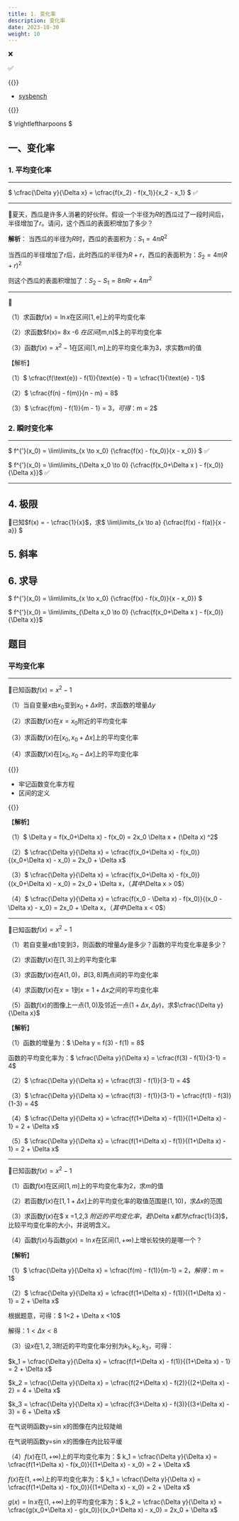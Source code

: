 ```yaml
---
title: 1. 变化率
description: 变化率
date: 2023-10-30
weight: 10
---
```


<style>
th, td {
  border: 1px solid rgb(190, 190, 190);
}
</style>

&#10060;

&#9989;




{{<alert title="Note" >}}

- [sysbench](https://github.com/akopytov/sysbench)

{{</alert>}}

$ \rightleftharpoons $






## 一、变化率













### 1. 平均变化率

---

$ \cfrac{\Delta y}{\Delta x} = \cfrac{f(x_2) - f(x_1)}{x_2 - x_1} $ &#9989;

---


&#128311;夏天，西瓜是许多人消暑的好伙伴。假设一个半径为$R$的西瓜过了一段时间后，半径增加了$r$。请问，这个西瓜的表面积增加了多少？

**解析**：
当西瓜的半径为$R$时，西瓜的表面积为：$S_1 = 4\pi R^2$

当西瓜的半径增加了$r$后，此时西瓜的半径为$R + r$，西瓜的表面积为：$S_2 = 4\pi (R+r)^2$

则这个西瓜的表面积增加了：$S_2 - S_1 = 8\pi Rr + 4\pi r^2$

---
&#128311;

（1）求函数$f(x)=\ln x$在区间$[1,\text{e}]$上的平均变化率

（2）求函数$f(x)= 8x -6 $在区间$[m,n]$上的平均变化率

（3）函数$f(x)=x^2 - 1$在区间$[1,m]$上的平均变化率为$3$，求实数$m$的值

【解析】

（1）$ \cfrac{f(\text{e}) - f(1)}{\text{e} - 1}  = \cfrac{1}{\text{e} - 1}$

（2）$ \cfrac{f(n) - f(m)}{n - m}  = 8$

（3）$ \cfrac{f(m) - f(1)}{m - 1}  = 3$，可得：$m = 2$





### 2. 瞬时变化率

---

$ f^{'}(x_0) = \lim\limits_{x \to x_0} {\cfrac{f(x) - f(x_0)}{x - x_0}} $  &#9989;


$ f^{'}(x_0) = \lim\limits_{\Delta x_0 \to 0} {\cfrac{f(x_0+\Delta x ) - f(x_0)}{\Delta x}}$  &#9989;

---

## 4. 极限


&#128311;已知$f(x) = - \cfrac{1}{x}$，求$ \lim\limits_{x \to a} {\cfrac{f(x) - f(a)}{x - a}} $



## 5. 斜率



## 6. 求导



$ f^{'}(x_0) = \lim\limits_{x \to x_0} {\cfrac{f(x) - f(x_0)}{x - x_0}} $


$ f^{'}(x_0) = \lim\limits_{\Delta x_0 \to 0} {\cfrac{f(x_0+\Delta x ) - f(x_0)}{\Delta x}}$


## 题目



### 平均变化率


---

&#128311;已知函数$f(x) = x^2 - 1$

（1）当自变量$x$由$x_0$变到$x_0 + \Delta x$时，求函数的增量$\Delta y$

（2）求函数$f(x)$在$x=x_0$附近的平均变化率

（3）求函数$f(x)$在$[x_0,x_0 + \Delta x]$上的平均变化率

（4）求函数$f(x)$在$[x_0,x_0 - \Delta x]$上的平均变化率

{{<note >}}

- 牢记函数变化率方程
- 区间的定义

{{</note>}}

【**解析**】

（1）$ \Delta y = f(x_0+\Delta x) - f(x_0) = 2x_0 \Delta x + (\Delta x) ^2$

（2）$ \cfrac{\Delta y}{\Delta x} = \cfrac{f(x_0+\Delta x) - f(x_0)}{(x_0+\Delta x) - x_0} = 2x_0 + \Delta x$

（3）$ \cfrac{\Delta y}{\Delta x} = \cfrac{f(x_0+\Delta x) - f(x_0)}{(x_0+\Delta x) - x_0} = 2x_0 + \Delta x$，（其中$\Delta x > 0$）

（4）$ \cfrac{\Delta y}{\Delta x} = \cfrac{f(x_0 - \Delta x) - f(x_0)}{(x_0 - \Delta x) - x_0} = 2x_0 + \Delta x$，（其中$\Delta x < 0$）



---

&#128311;已知函数$f(x) = x^2 - 1$

（1）若自变量$x$由$1$变到$3$，则函数的增量$\Delta y$是多少？函数的平均变化率是多少？

（2）求函数$f(x)$在$[1,3]$上的平均变化率

（3）求函数$f(x)$在$A(1,0)$，$B(3,8)$两点间的平均变化率

（4）求函数$f(x)$在$x=1$到$x=1+\Delta x$之间的平均变化率

（5）函数$f(x)$的图像上一点$(1,0)$及邻近一点$(1+\Delta x,\Delta y)$，求$\cfrac{\Delta y}{\Delta x}$



【**解析**】

（1）函数的增量为：$ \Delta y = f(3) - f(1) = 8$

函数的平均变化率为：$ \cfrac{\Delta y}{\Delta x} = \cfrac{f(3) - f(1)}{3-1} = 4$

（2）$ \cfrac{\Delta y}{\Delta x} = \cfrac{f(3) - f(1)}{3-1} = 4$

（3）$ \cfrac{\Delta y}{\Delta x} = \cfrac{f(3) - f(1)}{3-1} =  \cfrac{f(1) - f(3)}{1-3} = 4$

（4）$ \cfrac{\Delta y}{\Delta x} = \cfrac{f(1+\Delta x) - f(1)}{(1+\Delta x) - 1} = 2 + \Delta x$

（5）$ \cfrac{\Delta y}{\Delta x} = \cfrac{f(1+\Delta x) - f(1)}{(1+\Delta x) - 1} = 2 + \Delta x$


---

&#128311;已知函数$f(x) = x^2 - 1$

（1）函数$f(x)$在区间$[1,m]$上的平均变化率为$2$，求$m$的值

（2）若函数$f(x)$在$[1,1 + \Delta x]$上的平均变化率的取值范围是$(1,10)$，求$\Delta x$的范围

（3）求函数$f(x)$在$ x =1,2,3 $附近的平均变化率，若$\Delta x$都为$\cfrac{1}{3}$，比较平均变化率的大小，并说明含义。

（4）函数$f(x)$与函数$g(x) =\ln x$在区间$(1,+\infty)$上增长较快的是哪一个？

【**解析**】



（1）$ \cfrac{\Delta y}{\Delta x} = \cfrac{f(m) - f(1)}{m-1} = 2$，解得：$m = 1$

（2）$ \cfrac{\Delta y}{\Delta x} = \cfrac{f(1+\Delta x) - f(1)}{(1+\Delta x) - 1} = 2 + \Delta x$

根据题意，可得：$ 1<2 + \Delta x <10$

解得：$1< \Delta x <8$

（3）设$x$在$1,2,3$附近的平均变化率分别为$k_1,k_2,k_3$，可得：

$k_1 = \cfrac{\Delta y}{\Delta x} = \cfrac{f(1+\Delta x) - f(1)}{(1+\Delta x) - 1} = 2 + \Delta x$

$k_2 = \cfrac{\Delta y}{\Delta x} = \cfrac{f(2+\Delta x) - f(2)}{(2+\Delta x) - 2} = 4 + \Delta x$

$k_3 = \cfrac{\Delta y}{\Delta x} = \cfrac{f(3+\Delta x) - f(3)}{(3+\Delta x) - 3} = 6 + \Delta x$

在气说明函数y=sin x的图像在内比较陡峭

在气说明函数y=sin x的图像在内比较平缓

（4）$f(x)$在$(1,+\infty)$上的平均变化率为：$ k_1 = \cfrac{\Delta y}{\Delta x} = \cfrac{f(1+\Delta x) - f(x_0)}{(1+\Delta x) - x_0} = 2 + \Delta x$

$f(x)$在$(1,+\infty)$上的平均变化率为：$ k_1 = \cfrac{\Delta y}{\Delta x} = \cfrac{f(1+\Delta x) - f(x_0)}{(1+\Delta x) - x_0} = 2 + \Delta x$

$g(x) =\ln x$在$(1,+\infty)$上的平均变化率为：$ k_2 = \cfrac{\Delta y}{\Delta x} = \cfrac{g(x_0+\Delta x) - g(x_0)}{(x_0+\Delta x) - x_0} = 2x_0 + \Delta x$

